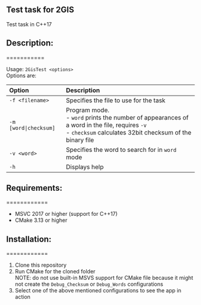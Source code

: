 ## Test task for 2GIS
Test task in C++17 

## Description:
===========

Usage: `2GisTest <options>`  
Options are:

Option | Description
|:---|:---|
`-f <filename>` | Specifies the file to use for the task
`-m [word\|checksum]` | Program mode.<br/>- `word` prints the number of appearances of a word in the file, requires `-v`<br/>- `checksum` calculates 32bit checksum of the binary file
`-v <word>` | Specifies the word to search for in `word` mode
`-h` | Displays help

## Requirements:
============
- MSVC 2017 or higher (support for C++17)
- CMake 3.13 or higher

## Installation:
============

1. Clone this repository
2. Run CMake for the cloned folder  
   NOTE: do not use built-in MSVS support for CMake file because it might not create the `Debug_Checksum` or `Debug_Words` configurations
3. Select one of the above mentioned configurations to see the app in action
